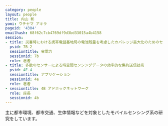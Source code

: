 ```yaml
---
category: people
layout: people
title: 内山 彰
yomi: ウチヤマ アキラ
pageid: '4304'
emailhash: 68f62c7cb4769df9d3bd33015a4b4158
session:
- title: 災害時における携帯電話基地局の電池残量を考慮したカバレッジ最大化のためのセルサイズ制御手法
  psid: 7B-2
  sessiontitle: 省電力
  sessionid: 7b
  role: 著者
- title: 多数のセンサーによる時空間センシングデータの効率的な集約送信技術
  psid: 4E-4
  sessiontitle: アプリケーション
  sessionid: 4e
  role: 著者
- sessiontitle: 4B アドホックネットワーク
  role: 座長
  sessionid: 4b
---
```

主に都市環境、都市交通、生体情報などを対象としたモバイルセンシング系の研究をしています。